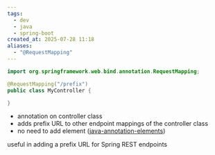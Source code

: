 ```yaml
---
tags:
  - dev
  - java
  - spring-boot
created_at: 2025-07-28 11:18
aliases:
  - "@RequestMapping"
---
```

```java
import org.springframework.web.bind.annotation.RequestMapping;

@RequestMapping("/prefix")
public class MyController {

}
```
- annotation on controller class
- adds prefix URL to other endpoint mappings of the controller class
- no need to add element ([java-annotation-elements](../java-annotation-elements.md))

useful in adding a prefix URL for Spring REST endpoints